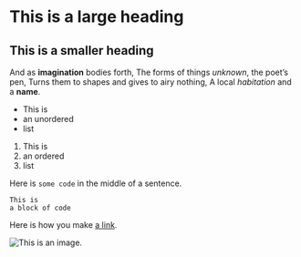 # This is a large heading
## This is a smaller heading
And as **imagination** bodies forth, 
The forms of things *unknown*, the poet’s pen, 
Turns them to shapes and 
gives to airy nothing, 
A local *habitation* and a **name**. 

- This is 
- an unordered 
- list 

1. This is 
2. an ordered 
3. list 

Here is `some code` in the middle of a sentence. 
```
This is 
a block of code 
```

Here is how you make [a link](https://www.wikipedia.org/).

![This is an image.](https://github.com/yihui/xaringan/releases/download/v0.0.2/karl-moustache.jpg)
